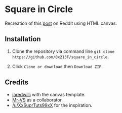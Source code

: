 # Square in Circle

Recreation of this [post](https://www.reddit.com/r/oddlysatisfying/comments/612k6m/i_made_a_square_inside_of_a_circle/) on Reddit using HTML canvas.

## Installation

1. Clone the repository via command line `git clone https://github.com/0x213F/square_in_circle`.

2. Click `Clone or download` then `Download ZIP`.

## Credits

* [jaredwilli](http://stackoverflow.com/users/20446/aherrick) with the canvas template.
* [Mr-VS](https://github.com/mr-vs) as a collaborator.
* [/u/XxSuprTuts99xX](https://www.reddit.com/user/XxSuprTuts99xX) for the inspiration.
